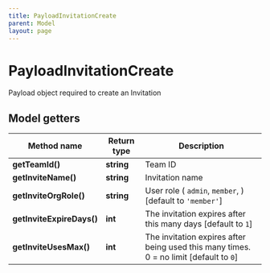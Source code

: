 ```yaml
---
title: PayloadInvitationCreate
parent: Model
layout: page
---
```


# PayloadInvitationCreate

Payload object required to create an Invitation

## Model getters

Method name | Return type | Description
------------ | ------------- | -------------
**getTeamId()** | **string** | Team ID
**getInviteName()** | **string** | Invitation name
**getInviteOrgRole()** | **string** | User role ( `admin`, `member`, )  [default to `'member'`]
**getInviteExpireDays()** | **int** | The invitation expires after this many days   [default to `1`]
**getInviteUsesMax()** | **int** | The invitation expires after being used this many times. 0 = no limit   [default to `0`]

